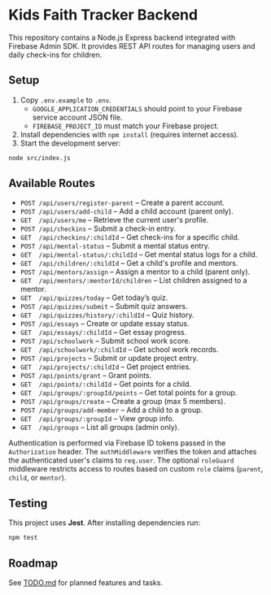 # Kids Faith Tracker Backend

This repository contains a Node.js Express backend integrated with Firebase Admin SDK. It provides REST API routes for managing users and daily check-ins for children.

## Setup

1. Copy `.env.example` to `.env`.
   - `GOOGLE_APPLICATION_CREDENTIALS` should point to your Firebase service account JSON file.
   - `FIREBASE_PROJECT_ID` must match your Firebase project.
2. Install dependencies with `npm install` (requires internet access).
3. Start the development server:

```bash
node src/index.js
```

## Available Routes

- `POST /api/users/register-parent` – Create a parent account.
- `POST /api/users/add-child` – Add a child account (parent only).
- `GET  /api/users/me` – Retrieve the current user's profile.
- `POST /api/checkins` – Submit a check-in entry.
- `GET  /api/checkins/:childId` – Get check-ins for a specific child.
- `POST /api/mental-status` – Submit a mental status entry.
- `GET  /api/mental-status/:childId` – Get mental status logs for a child.
- `GET  /api/children/:childId` – Get a child's profile and mentors.
- `POST /api/mentors/assign` – Assign a mentor to a child (parent only).
- `GET  /api/mentors/:mentorId/children` – List children assigned to a mentor.
- `GET  /api/quizzes/today` – Get today’s quiz.
- `POST /api/quizzes/submit` – Submit quiz answers.
- `GET  /api/quizzes/history/:childId` – Quiz history.
- `POST /api/essays` – Create or update essay status.
- `GET  /api/essays/:childId` – Get essay progress.
- `POST /api/schoolwork` – Submit school work score.
- `GET  /api/schoolwork/:childId` – Get school work records.
- `POST /api/projects` – Submit or update project entry.
- `GET  /api/projects/:childId` – Get project entries.
- `POST /api/points/grant` – Grant points.
- `GET  /api/points/:childId` – Get points for a child.
- `GET  /api/groups/:groupId/points` – Get total points for a group.
- `POST /api/groups/create` – Create a group (max 5 members).
- `POST /api/groups/add-member` – Add a child to a group.
- `GET  /api/groups/:groupId` – View group info.
- `GET  /api/groups` – List all groups (admin only).

Authentication is performed via Firebase ID tokens passed in the `Authorization` header.
The `authMiddleware` verifies the token and attaches the authenticated user's
claims to `req.user`. The optional `roleGuard` middleware restricts access to
routes based on custom `role` claims (`parent`, `child`, or `mentor`).

## Testing

This project uses **Jest**. After installing dependencies run:

```bash
npm test
```

## Roadmap

See [TODO.md](TODO.md) for planned features and tasks.
